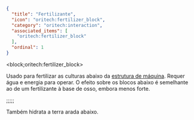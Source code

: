 ```json
{
  "title": "Fertilizante",
  "icon": "oritech:fertilizer_block",
  "category": "oritech:interaction",
  "associated_items": [
    "oritech:fertilizer_block"
  ],
  "ordinal": 1
}
```

<block;oritech:fertilizer_block>

Usado para fertilizar as culturas abaixo da [estrutura de máquina](^oritech:interaction/machine_frames). Requer água e energia para operar. O efeito sobre os blocos abaixo é semelhante ao de um fertilizante à base de osso, embora menos forte.

;;;;;

Também hidrata a terra arada abaixo.